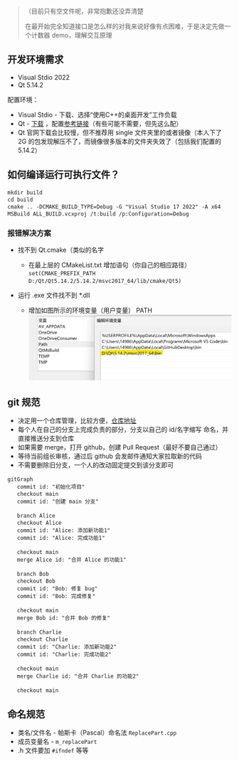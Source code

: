 > （目前只有空文件呢，非常抱歉还没弄清楚
>
> 在最开始完全知道接口是怎么样的对我来说好像有点困难，于是决定先做一个计数器 demo，理解交互原理

## 开发环境需求


* Visual Stdio 2022
* Qt 5.14.2

配置环境：

* Visual Stdio - 下载、选择“使用C++的桌面开发”工作负载
* Qt - [下载](https://download.qt.io/archive/qt/5.14/5.14.2/) ，配置[参考链接](https://blog.csdn.net/qq_45739057/article/details/125037966)（有些可能不需要，但先这么配）
* Qt 官网下载会比较慢，但不推荐用 single 文件夹里的或者镜像（本人下了 2G 的包发现解压不了，而镜像很多版本的文件夹失效了（包括我们配置的 5.14.2）

## 如何编译运行可执行文件？

```
mkdir build
cd build
cmake .. -DCMAKE_BUILD_TYPE=Debug -G "Visual Studio 17 2022" -A x64
MSBuild ALL_BUILD.vcxproj /t:build /p:Configuration=Debug
```

### 报错解决方案

* 找不到 Qt.cmake（类似的名字

   * 在最上层的 CMakeList.txt 增加语句（你自己的相应路径） `set(CMAKE_PREFIX_PATH D:/Qt/Qt5.14.2/5.14.2/msvc2017_64/lib/cmake/Qt5)`

* 运行 .exe 文件找不到 *.dll
  
  * 增加如图所示的环境变量（用户变量） PATH
   ![1720081886589](image/README/1720081886589.png)

## git 规范

* 决定用一个仓库管理，比较方便，[仓库地址](https://github.com/smdrr11037/GoldMiner)
* 每个人在自己的分支上完成负责的部分，分支以自己的 id/名字缩写 命名，并直接推送分支到仓库
* 如果需要 merge，打开 github，创建 Pull Request（最好不要自己通过）
* 等待当前组长审核，通过后 github 会发邮件通知大家拉取新的代码
* 不需要删除旧分支，一个人的改动固定提交到该分支即可


```mermaid
gitGraph
   commit id: "初始化项目"
   checkout main
   commit id: "创建 main 分支"
   
   branch Alice
   checkout Alice
   commit id: "Alice: 添加新功能1"
   commit id: "Alice: 完成功能1"

   checkout main
   merge Alice id: "合并 Alice 的功能1"

   branch Bob
   checkout Bob
   commit id: "Bob: 修复 bug"
   commit id: "Bob: 完成修复"

   checkout main
   merge Bob id: "合并 Bob 的修复"

   branch Charlie
   checkout Charlie
   commit id: "Charlie: 添加新功能2"
   commit id: "Charlie: 完成功能2"

   checkout main
   merge Charlie id: "合并 Charlie 的功能2"

   checkout main
```

## 命名规范

* 类名/文件名 - 帕斯卡（Pascal）命名法 `ReplacePart.cpp`
* 成员变量名 - `m_replacePart`
* .h 文件要加 `#ifndef` 等等